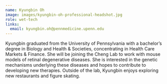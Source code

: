 ```yaml
---
name: Kyungbin Oh
image: images/kyungbin-oh-professional-headshot.jpg
role: wet-tech
links:
  email: kyungbin.oh@pennmedicine.upenn.edu
---
```


Kyungbin graduated from the University of Pennsylvania with a bachelor’s degree in Biology and Health & Societies, concentrating in Health Care Markets & Finance. She will be joining the Cheng Lab to work with mouse models of retinal degenerative diseases. She is interested in the genetic mechanisms underlying these diseases and hopes to contribute to developing new therapies. Outside of the lab, Kyungbin enjoys exploring new restaurants and figure skating.


